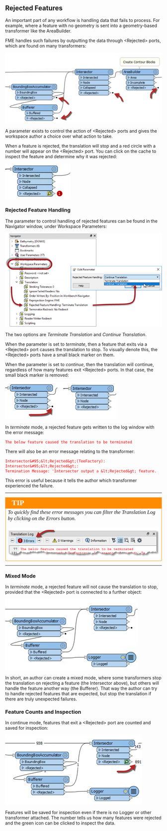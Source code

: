 ## Rejected Features ##

An important part of any workflow is handling data that fails to process. For example, where a feature with no geometry is sent into a geometry-based transformer like the AreaBuilder.

FME handles such failures by outputting the data through &lt;Rejected&gt; ports, which are found on many transformers:

![](./Images/Img3.003.RejectedPorts.png)

A parameter exists to control the action of &lt;Rejected&gt; ports and gives the workspace author a choice over what action to take.

When a feature is rejected, the translation will stop and a red circle with a number will appear on the &lt;Rejected&gt; port. You can click on the cache to inspect the feature and determine why it was rejected:

![](./Images/Img3.500.RejectedFeature.png)



### Rejected Feature Handling ###

The parameter to control handling of rejected features can be found in the Navigator window, under Workspace Parameters:

![](./Images/Img3.004.RejectedFeatureParameter.png)

The two options are *Terminate Translation* and *Continue Translation*.

When the parameter is set to *terminate*, then a feature that exits via a &lt;Rejected&gt; port causes the translation to stop. To visually denote this, the &lt;Rejected&gt; ports have a small black marker on them.

When the parameter is set to *continue*, then the translation will continue, regardless of how many features exit &lt;Rejected&gt; ports. In that case, the small black marker is removed:

![](./Images/Img3.005.RejectedFeatureMarkers.png)

In *terminate* mode, a rejected feature gets written to the log window with the error message:

<font color="red">

    The below feature caused the translation to be terminated

</font>

There will also be an error message relating to the transformer:

<font color="red">

    Intersector&#95;&lt;Rejected&gt;(TeeFactory): Intersector&#95;&lt;Rejected&gt;:
    Termination Message: 'Intersector output a &lt;Rejected&gt; feature.

</font>

This error is useful because it tells the author which transformer experienced the failure.

---

<!--Tip Section-->

<table style="border-spacing: 0px">
<tr>
<td style="vertical-align:middle;background-color:darkorange;border: 2px solid darkorange">
<i class="fa fa-info-circle fa-lg fa-pull-left fa-fw" style="color:white;padding-right: 12px;vertical-align:text-top"></i>
<span style="color:white;font-size:x-large;font-weight: bold;font-family:serif">TIP</span>
</td></tr>
<tr>
<td style="border: 1px solid darkorange">
<span style="font-family:serif; font-style:italic; font-size:larger">
To quickly find these error messages you can filter the Translation Log by clicking on the Errors button.
<br><br>
<img src="./Images/Img3.006.FilterError.png">
</span>
</td>
</tr>
</table>

---


### Mixed Mode ###

In *terminate* mode, a rejected feature will not cause the translation to stop, provided that the &lt;Rejected&gt; port is connected to a further object:

![](./Images/Img3.007.RejectedFeatureMixedMode.png)

In short, an author can create a mixed mode, where some transformers stop the translation on rejecting a feature (the Intersector above), but others will handle the feature another way (the Bufferer). That way the author can try to handle rejected features that are expected, but stop the translation if there are truly unexpected failures.


### Feature Counts and Inspection ###

In continue mode, features that exit a &lt;Rejected&gt; port are counted and saved for inspection:

![](./Images/Img3.008.RejectedFeatureCount.png)

Features will be saved for inspection even if there is no Logger or other transformer attached. The number tells us how many features were rejected and the green icon can be clicked to inspect the data.
